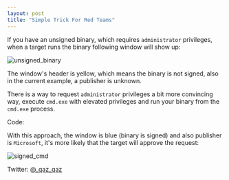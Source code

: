 ```yaml
---
layout: post
title: "Simple Trick For Red Teams"
---
```


If you have an unsigned binary, which requires `administrator` privileges, when a target runs the binary following window will show up:

![unsigned_binary](https://user-images.githubusercontent.com/16405698/66422419-57829f80-ea12-11e9-8bf1-968c4e3ed985.png)

The window's header is yellow, which means the binary is not signed, also in the current example, a publisher is unknown.

There is a way to request `administrator` privileges a bit more convincing way, execute `cmd.exe` with elevated privileges and run your binary from the `cmd.exe` process.

Code:
<script src="https://gist.github.com/secrary/b87908ddbeb8ee52f99ae5ec490f6792.js"></script>

With this approach, the window is blue (binary is signed) and also publisher is `Microsoft`, it's more likely that the target will approve the request:

![signed_cmd](https://user-images.githubusercontent.com/16405698/66422580-9a447780-ea12-11e9-8a26-1bdc1a92f19a.gif)


Twitter: [@_qaz_qaz](https://twitter.com/_qaz_qaz)